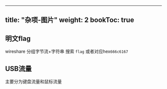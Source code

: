 
---
title: "杂项-图片" 
weight: 2
bookToc: true
---

## 明文flag

wireshare 分组字节流+字符串 搜索 `flag` 或者对应hex`666c6167`

## USB流量

主要分为键盘流量和鼠标流量